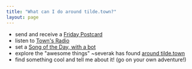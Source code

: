 ```yaml
---
title: "What can I do around tilde.town?"
layout: page
---
```


- send and receive a [Friday Postcard](http://tilde.town/~jumblesale/fp.html)
- listen to [Town's Radio](http://tilde.town/~severak/town_radio.html)
- set a [Song of the Day, with a bot](http://tilde.town/~caff/ircbots/)
- explore the "awesome things" ~severak has found [around tilde.town](http://tilde.town/~severak/links.html)
- find something cool and tell me about it! (go on your own adventure!)
